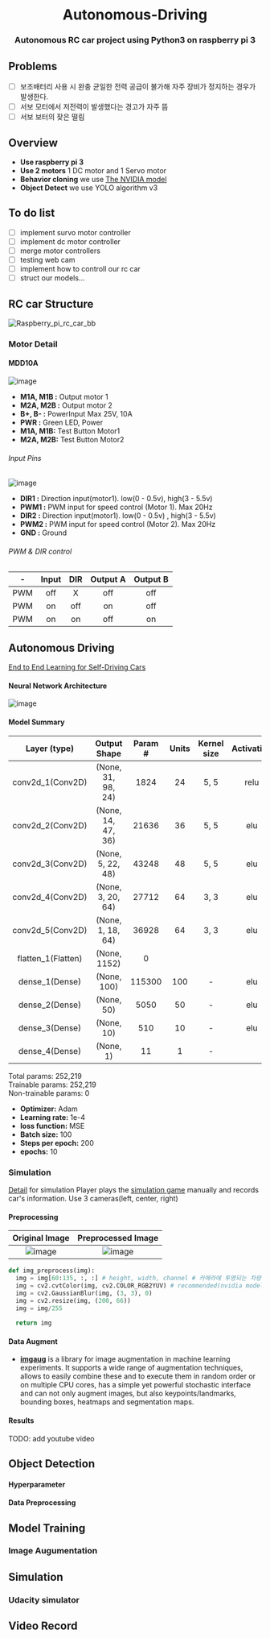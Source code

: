 <h1 align="center">
  Autonomous-Driving 
</h1>
<h3 align="center">
	Autonomous RC car project using Python3 on raspberry pi 3
</h3>

## Problems
- [ ] 보조배터리 사용 시 완충 균일한 전력 공급이 불가해 자주 장비가 정지하는 경우가 발생한다.
- [ ] 서보 모터에서 저전력이 발생했다는 경고가 자주 뜸
- [ ] 서보 보터의 잦은 떨림 

## Overview
* **Use raspberry pi 3**
* **Use 2 motors** 1 DC motor and 1 Servo motor
* **Behavior cloning** we use [The NVIDIA model](https://devblogs.nvidia.com/parallelforall/deep-learning-self-driving-cars/)
* **Object Detect** we use YOLO algorithm v3


## To do list
- [ ] implement survo motor controller
- [ ] implement dc motor controller
- [ ] merge motor controllers
- [ ] testing web cam
- [ ] implement how to controll our rc car
- [ ] struct our models...

## RC car Structure
![Raspberry_pi_rc_car_bb](https://user-images.githubusercontent.com/32104982/56851686-c2e92100-694c-11e9-9622-1ea69148ac64.jpg)

### Motor Detail

#### MDD10A
![image](https://user-images.githubusercontent.com/32104982/56851707-2b380280-694d-11e9-8a9e-5b5693c8ebb7.png)

* **M1A, M1B :** Output motor 1
* **M2A, M2B :** Output motor 2
* **B+, B- :** PowerInput Max 25V, 10A
* **PWR :** Green LED, Power
* **M1A, M1B:** Test Button Motor1
* **M2A, M2B:** Test Button Motor2

###### Input Pins
![image](https://user-images.githubusercontent.com/32104982/56851797-2162cf00-694e-11e9-8669-84af1ce24ad3.png)

* **DIR1 :** Direction input(motor1). low(0 - 0.5v),  high(3 - 5.5v)
* **PWM1 :** PWM input for speed control (Motor 1). Max 20Hz
* **DIR2 :** Direction input(motor1). low(0 - 0.5v) , high(3 - 5.5v)
* **PWM2 :** PWM input for speed control (Motor 2). Max 20Hz
* **GND :** Ground

###### PWM & DIR control
|-  	| Input	| DIR 		| Output A	| Output B|
|:----: 	| :----:| :----:	| :----:	| :----:|
|PWM	| off	| X		| off 		| off|
|PWM 	| on 	| off		| on		| off|
|PWM 	| on	| on		| off		| on|


## Autonomous Driving
[End to End Learning for Self-Driving Cars](https://images.nvidia.com/content/tegra/automotive/images/2016/solutions/pdf/end-to-end-dl-using-px.pdf) 

#### Neural Network Architecture
![image](https://user-images.githubusercontent.com/32104982/56852670-0f3a5e00-6959-11e9-9e7f-3e540e0b0814.png)

#### Model Summary
| Layer (type)			| Output Shape 			| Param # 	| Units | Kernel size | Activation |
| :----:			| :----:			| :----:  	| :----:| :----:	| :----:     |
| conv2d_1(Conv2D)		| (None, 31, 98, 24)		| 1824	  	| 24	  | 5, 5	| relu	     |
| conv2d_2(Conv2D)		| (None, 14, 47, 36)		| 21636	  	| 36	  | 5, 5	| elu	     |
| conv2d_3(Conv2D)		| (None, 5, 22, 48)		| 43248	  	| 48 	  | 5, 5	| elu	     |
| conv2d_4(Conv2D)		| (None, 3, 20, 64)		| 27712	  	| 64	  | 3, 3 	| elu	     |
| conv2d_5(Conv2D)		| (None, 1, 18, 64)		| 36928	  	| 64	  | 3, 3	| elu	     |
| flatten_1(Flatten)		| (None, 1152)			| 0	  	| 	  | 		| 	     |
| dense_1(Dense)		| (None, 100)			| 115300	| 100	  | -		| elu	     |
| dense_2(Dense)		| (None, 50)			| 5050	  	| 50	  | -		| elu	     |
| dense_3(Dense)		| (None, 10)			| 510	  	| 10	  | -		| elu	     |
| dense_4(Dense)		| (None, 1)			| 11	  	| 1	  | -		| 	     |

Total params: 252,219 </br>
Trainable params: 252,219 </br>
Non-trainable params: 0 </br>

* **Optimizer:** Adam
* **Learning rate:** 1e-4
* **loss function:** MSE
* **Batch size:** 100
* **Steps per epoch:** 200
* **epochs:** 10

### Simulation
[Detail](https://github.com/Atercatus/Autonomous-Raspberry-RC-car/tree/develop/Simulator) for simulation
Player plays the [simulation game](https://github.com/udacity/self-driving-car-sim) manually and records car's information. Use 3 cameras(left, center, right)

#### Preprocessing
| Original Image | Preprocessed Image |
| :----:	 | :----:
|![image](https://user-images.githubusercontent.com/32104982/56852793-773d7400-695a-11e9-8891-db1bad43acbf.png)|![image](https://user-images.githubusercontent.com/32104982/56852796-86242680-695a-11e9-80d8-6f4c2b787d9d.png)

```python
def img_preprocess(img):
  img = img[60:135, :, :] # height, width, channel # 카메라에 투영되는 차량의 앞부분을 제거한다
  img = cv2.cvtColor(img, cv2.COLOR_RGB2YUV) # recommended(nvidia model)
  img = cv2.GaussianBlur(img, (3, 3), 0)
  img = cv2.resize(img, (200, 66))
  img = img/255  
  
  return img

```

#### Data Augment
* **[imgaug](https://imgaug.readthedocs.io/en/latest/)** is a library for image augmentation in machine learning experiments. It supports a wide range of augmentation techniques, allows to easily combine these and to execute them in random order or on multiple CPU cores, has a simple yet powerful stochastic interface and can not only augment images, but also keypoints/landmarks, bounding boxes, heatmaps and segmentation maps.

#### Results
TODO: add youtube video

## Object Detection
#### Hyperparameter

#### Data Preprocessing

## Model Training
### Image Augumentation

## Simulation
### Udacity simulator

## Video Record
